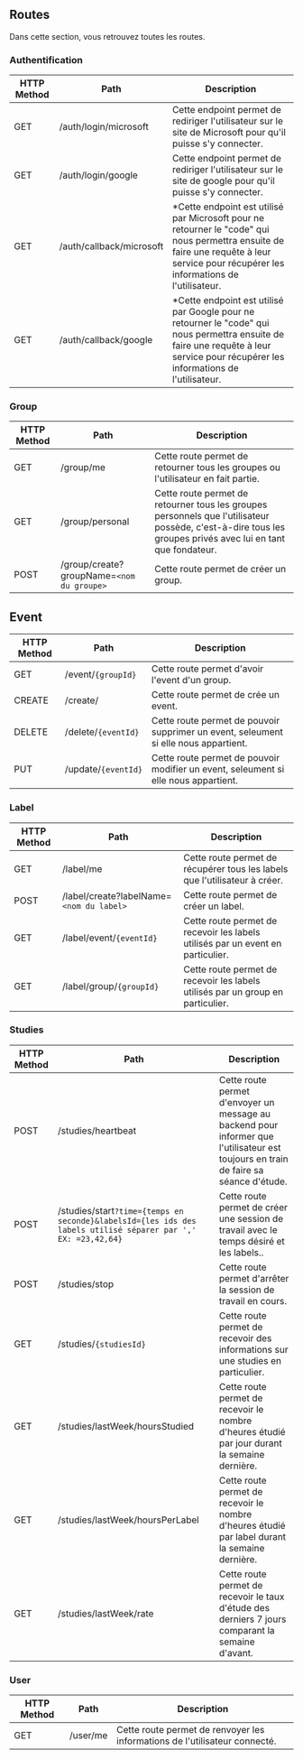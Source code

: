 ## Routes

Dans cette section, vous retrouvez toutes les routes.

### Authentification


| HTTP Method | Path                     | Description                                                                                                                                                                            |
| ----------- | ------------------------ | -------------------------------------------------------------------------------------------------------------------------------------------------------------------------------------- |
| GET         | /auth/login/microsoft    | Cette endpoint permet de rediriger l'utilisateur sur le site de Microsoft pour qu'il puisse s'y connecter.                                                                             |
| GET         | /auth/login/google       | Cette endpoint permet de rediriger l'utilisateur sur le site de google pour qu'il puisse s'y connecter.                                                                                |
| GET         | /auth/callback/microsoft | *Cette endpoint est utilisé par Microsoft pour ne retourner le "code" qui nous permettra ensuite de faire une requête à leur service pour récupérer les informations de l'utilisateur. |
| GET         | /auth/callback/google    | *Cette endpoint est utilisé par Google pour ne retourner le "code" qui nous permettra ensuite de faire une requête à leur service pour récupérer les informations de l'utilisateur.    |

### Group

| HTTP Method | Path            | Description                                                                                                                                                 |
| ----------- | --------------- | ----------------------------------------------------------------------------------------------------------------------------------------------------------- |
| GET         | /group/me       | Cette route permet de retourner tous les groupes ou l'utilisateur en fait partie.                                                                           |
| GET         | /group/personal | Cette route permet de retourner tous les groupes personnels que l'utilisateur possède, c'est-à-dire tous les groupes privés avec lui en tant que fondateur. |
| POST         | /group/create?groupName=`<nom du groupe>` | Cette route permet de créer un group. |

## Event

| HTTP Method | Path            | Description                                                                                                                                                 |
| ----------- | --------------- | ----------------------------------------------------------------------------------------------------------------------------------------------------------- |
| GET         | /event/`{groupId}`       | Cette route permet d'avoir l'event d'un group. |
| CREATE         | /create/       | Cette route permet de crée un event. |
| DELETE         | /delete/`{eventId}`       | Cette route permet de pouvoir supprimer un event, seleument si elle nous appartient. |
| PUT         | /update/`{eventId}`       | Cette route permet de pouvoir modifier un event, seleument si elle nous appartient. |


### Label

| HTTP Method | Path                                     | Description                                                                |
| ----------- | ---------------------------------------- | -------------------------------------------------------------------------- |
| GET         | /label/me                                | Cette route permet de récupérer tous les labels que l'utilisateur à créer. |
| POST        | /label/create?labelName=`<nom du label>` | Cette route permet de créer un label.                                      |
| GET        | /label/event/`{eventId}` | Cette route permet de recevoir les labels utilisés par un event en particulier.  |
| GET        | /label/group/`{groupId}` | Cette route permet de recevoir les labels utilisés par un group en particulier.  |

### Studies

| HTTP Method | Path               | Description                                                                                                                          |
| ----------- | ------------------ | ------------------------------------------------------------------------------------------------------------------------------------ |
| POST         | /studies/heartbeat | Cette route permet d'envoyer un message au backend pour informer que l'utilisateur est toujours en train de faire sa séance d'étude. |
| POST         | /studies/start`?time={temps en seconde}&labelsId={les ids des labels utilisé séparer par ',' EX: =23,42,64}` | Cette route permet de créer une session de travail avec le temps désiré et les labels.. |
| POST        | /studies/stop | Cette route permet d'arrêter la session de travail en cours. |
| GET         | /studies/`{studiesId}` | Cette route permet de recevoir des informations sur une studies en particulier. |
| GET         | /studies/lastWeek/hoursStudied | Cette route permet de recevoir le nombre d'heures étudié par jour durant la semaine dernière. |
| GET         | /studies/lastWeek/hoursPerLabel | Cette route permet de recevoir le nombre d'heures étudié par label durant la semaine dernière. |
| GET         | /studies/lastWeek/rate | Cette route permet de recevoir le taux d'étude des derniers 7 jours comparant la semaine d'avant. |

### User

| HTTP Method | Path     | Description                                                                |
| ----------- | -------- | -------------------------------------------------------------------------- |
| GET         | /user/me | Cette route permet de renvoyer les informations de l'utilisateur connecté. |


